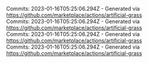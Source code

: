 Commits: 2023-01-16T05:25:06.294Z - Generated via https://github.com/marketplace/actions/artificial-grass
<br>
Commits: 2023-01-16T05:25:06.294Z - Generated via https://github.com/marketplace/actions/artificial-grass
<br>
Commits: 2023-01-16T05:25:06.294Z - Generated via https://github.com/marketplace/actions/artificial-grass
<br>
Commits: 2023-01-16T05:25:06.294Z - Generated via https://github.com/marketplace/actions/artificial-grass
<br>
